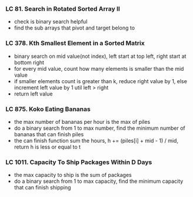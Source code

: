 ### LC 81. Search in Rotated Sorted Array II
* check is binary search helpful
* find the sub arrays that pivot and target belong to

### LC 378. Kth Smallest Element in a Sorted Matrix
* binary search on mid value(not index), left start at top left, right start at bottom right
* for every mid value, count how many elements is smaller than the mid value
* if smaller elements count is greater than k, reduce right value by 1, else increment left value by 1 util left > right
* return left value

### LC 875. Koko Eating Bananas
* the max number of bananas per hour is the max of piles
* do a binary search from 1 to max number, find the minimum number of bananas that can finish piles
* the can finish function sum the hours, h += (piles[i] + mid - 1) / mid, return h is less or equal to t

### LC 1011. Capacity To Ship Packages Within D Days
* the max capacity to ship is the sum of packages
* do a binary search from 1 to max capacity, find the minimum capacity that can finish shipping